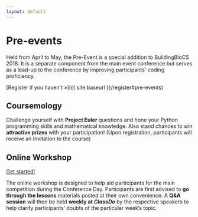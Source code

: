 ```yaml
---
layout: default
---
```


# Pre-events

Held from April to May, the Pre-Event is a special addition to BuildingBloCS 2018. It is a separate component from the main event conference but serves as a lead-up to the conference by improving participants' coding proficiency. 

[Register if you haven't &raquo;]({{ site.baseurl }}/register#pre-events)

## Coursemology

Challenge yourself with **Project Euler** questions and hone your Python programming skills and mathematical knowledge. Also stand chances to win **attractive prizes** with your participation! (Upon registration, participants will receive an Invitation to the course)

## Online Workshop

<a class="btn" href="{{ site.baseurl }}/pre-event/workshop">Get started!</a>

The online workshop is designed to help aid participants for the main competition during the Conference Day. Participants are first advised to **go through the lessons** materials posted at their own convenience. A **Q&A session** will then be held **weekly at *ClassDo*** by the respective speakers to help clarify participants’ doubts of the particular week’s topic.

